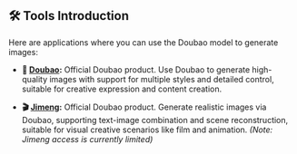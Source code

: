 ## 🛠️ Tools Introduction

Here are applications where you can use the Doubao model to generate images:

- **💬 [Doubao](https://doubao.com):** Official Doubao product. Use Doubao to generate high-quality images with support for multiple styles and detailed control, suitable for creative expression and content creation.

- **🎬 [Jimeng](https://jimeng.jianying.com/):** Official Doubao product. Generate realistic images via Doubao, supporting text-image combination and scene reconstruction, suitable for visual creative scenarios like film and animation. *(Note: Jimeng access is currently limited)*
